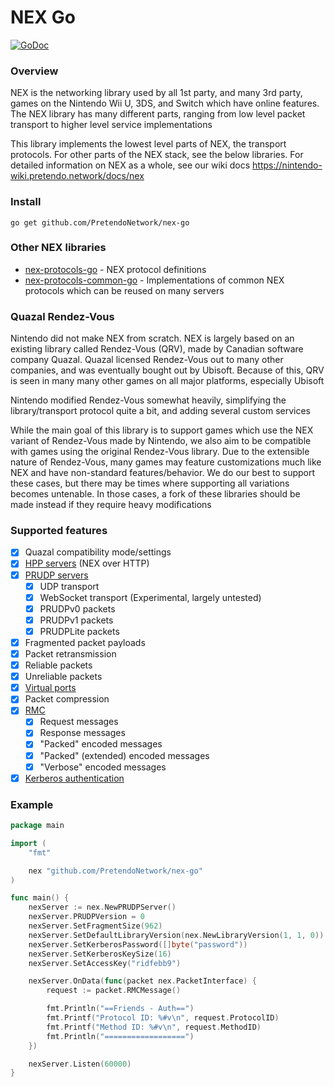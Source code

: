 # NEX Go

[![GoDoc](https://godoc.org/github.com/PretendoNetwork/nex-go?status.svg)](https://godoc.org/github.com/PretendoNetwork/nex-go)

### Overview
NEX is the networking library used by all 1st party, and many 3rd party, games on the Nintendo Wii U, 3DS, and Switch which have online features. The NEX library has many different parts, ranging from low level packet transport to higher level service implementations

This library implements the lowest level parts of NEX, the transport protocols. For other parts of the NEX stack, see the below libraries. For detailed information on NEX as a whole, see our wiki docs https://nintendo-wiki.pretendo.network/docs/nex

### Install

```
go get github.com/PretendoNetwork/nex-go
```

### Other NEX libraries
- [nex-protocols-go](https://github.com/PretendoNetwork/nex-protocols-go) - NEX protocol definitions
- [nex-protocols-common-go](https://github.com/PretendoNetwork/nex-protocols-common-go) - Implementations of common NEX protocols which can be reused on many servers

### Quazal Rendez-Vous
Nintendo did not make NEX from scratch. NEX is largely based on an existing library called Rendez-Vous (QRV), made by Canadian software company Quazal. Quazal licensed Rendez-Vous out to many other companies, and was eventually bought out by Ubisoft. Because of this, QRV is seen in many many other games on all major platforms, especially Ubisoft

Nintendo modified Rendez-Vous somewhat heavily, simplifying the library/transport protocol quite a bit, and adding several custom services

While the main goal of this library is to support games which use the NEX variant of Rendez-Vous made by Nintendo, we also aim to be compatible with games using the original Rendez-Vous library. Due to the extensible nature of Rendez-Vous, many games may feature customizations much like NEX and have non-standard features/behavior. We do our best to support these cases, but there may be times where supporting all variations becomes untenable. In those cases, a fork of these libraries should be made instead if they require heavy modifications

### Supported features
- [x] Quazal compatibility mode/settings
- [x] [HPP servers](https://nintendo-wiki.pretendo.network/docs/hpp) (NEX over HTTP)
- [x] [PRUDP servers](https://nintendo-wiki.pretendo.network/docs/prudp)
  - [x] UDP transport
  - [x] WebSocket transport (Experimental, largely untested)
  - [x] PRUDPv0 packets
  - [x] PRUDPv1 packets
  - [x] PRUDPLite packets
- [x] Fragmented packet payloads
- [x] Packet retransmission
- [x] Reliable packets
- [x] Unreliable packets
- [x] [Virtual ports](https://nintendo-wiki.pretendo.network/docs/prudp#virtual-ports)
- [x] Packet compression
- [x] [RMC](https://nintendo-wiki.pretendo.network/docs/rmc)
  - [x] Request messages
  - [x] Response messages
  - [x] "Packed" encoded messages
  - [x] "Packed" (extended) encoded messages
  - [x] "Verbose" encoded messages
- [x] [Kerberos authentication](https://nintendo-wiki.pretendo.network/docs/nex/kerberos)

### Example

```go
package main

import (
	"fmt"

	nex "github.com/PretendoNetwork/nex-go"
)

func main() {
	nexServer := nex.NewPRUDPServer()
	nexServer.PRUDPVersion = 0
	nexServer.SetFragmentSize(962)
	nexServer.SetDefaultLibraryVersion(nex.NewLibraryVersion(1, 1, 0))
	nexServer.SetKerberosPassword([]byte("password"))
	nexServer.SetKerberosKeySize(16)
	nexServer.SetAccessKey("ridfebb9")

	nexServer.OnData(func(packet nex.PacketInterface) {
		request := packet.RMCMessage()

		fmt.Println("==Friends - Auth==")
		fmt.Printf("Protocol ID: %#v\n", request.ProtocolID)
		fmt.Printf("Method ID: %#v\n", request.MethodID)
		fmt.Println("==================")
	})

	nexServer.Listen(60000)
}
```
